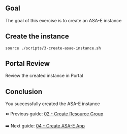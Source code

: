 ## Goal
The goal of this exercise is to create an ASA-E instance

## Create the instance
```shell
source ./scripts/3-create-asae-instance.sh
```

## Portal Review
Review the created instance in Portal

## Conclusion
You successfully created the ASA-E instance

⬅️ Previous guide: [02 - Create Resource Group](../02-create-resource-group/README.md)

➡️ Next guide: [04 - Create ASA-E App](../04-create-app/README.md)